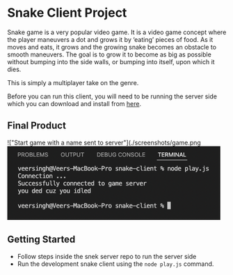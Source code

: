 # Snake Client Project

Snake game is a very popular video game. It is a video game concept where the player maneuvers a dot and grows it by ‘eating’ pieces of food. As it moves and eats, it grows and the growing snake becomes an obstacle to smooth maneuvers. The goal is to grow it to become as big as possible without bumping into the side walls, or bumping into itself, upon which it dies.

This is simply a multiplayer take on the genre.

Before you can run this client, you will need to be running the server side which you can download and install from [here](https://github.com/lighthouse-labs/snek-multiplayer). 

## Final Product

!["Start game with a name sent to server"](./screenshots/game.png
!["console log"](./screenshots/console.png) 


## Getting Started

- Follow steps inside the snek server repo to run the server side
- Run the development snake client using the `node play.js` command.